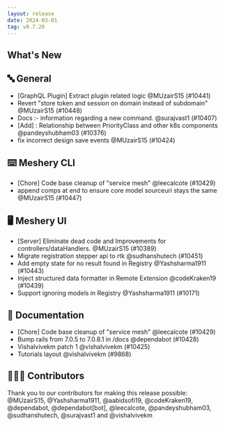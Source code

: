 ```yaml
---
layout: release
date: 2024-03-01
tag: v0.7.26
---
```


## What's New
## 🔤 General
- [GraphQL Plugin] Extract plugin related logic @MUzairS15 (#10441)
- Revert "store token and session on domain instead of subdomain" @MUzairS15 (#10448)
- Docs :- information regarding a new command. @surajvast1 (#10407)
- [Add] : Relationship between PriorityClass and other k8s components @pandeyshubham03 (#10376)
- fix incorrect design save events @MUzairS15 (#10424)

## ⌨️ Meshery CLI

- [Chore] Code base cleanup of "service mesh" @leecalcote (#10429)
- append comps at end to ensure core model sourceuri stays the same @MUzairS15 (#10447)

## 🖥 Meshery UI

- [Server] Eliminate dead code and Improvements for controllers/dataHandlers.  @MUzairS15 (#10389)
- Migrate registration stepper api to rtk @sudhanshutech (#10451)
- Add empty state for no result found in Registry @Yashsharma1911 (#10443)
- Inject structured data formatter in Remote Extension @codeKraken19 (#10439)
- Support ignoring models in Registry @Yashsharma1911 (#10171)

## 📖 Documentation

- [Chore] Code base cleanup of "service mesh" @leecalcote (#10429)
- Bump rails from 7.0.5 to 7.0.8.1 in /docs @dependabot (#10428)
- Vishalvivekm patch 1 @vishalvivekm (#10425)
- Tutorials layout @vishalvivekm (#9868)

## 👨🏽‍💻 Contributors

Thank you to our contributors for making this release possible:
@MUzairS15, @Yashsharma1911, @aabidsofi19, @codeKraken19, @dependabot, @dependabot[bot], @leecalcote, @pandeyshubham03, @sudhanshutech, @surajvast1 and @vishalvivekm
